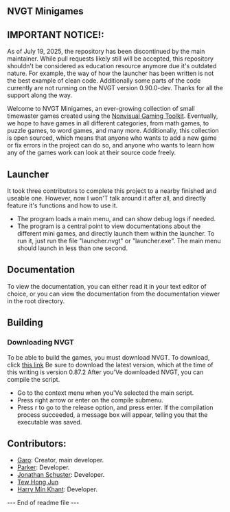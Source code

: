## NVGT Minigames
## IMPORTANT NOTICE!:
As of July 19, 2025, the repository has been discontinued by the main maintainer. While pull requests likely still will be accepted, this repository shouldn't be considered as education resource anymore due it's outdated nature. For example, the way of how the launcher has been written is not the best example of clean code. Additionally some parts of the code currently are not running on the NVGT version 0.90.0-dev. Thanks for all the support along the way.

Welcome to NVGT Minigames, an ever-growing collection of small timewaster games created using the [Nonvisual Gaming Toolkit](https://github.com/samtupy/nvgt). Eventually, we hope to have games in all different categories, from math games, to puzzle games, to word games, and many more.
Additionally, this collection is open sourced, which means that anyone who wants to add a new game or fix errors in the project can do so, and anyone who wants to learn how any of the games work can look at their source code freely.
## Launcher
It took three contributors to complete this project to a nearby finished and useable one. However, now I won'T talk around it after all, and directly feature it's functions and how to use it.
- The program loads a main menu, and can show debug logs if needed.
- The program is a central point to view documentations about the different mini games, and directly launch them within the launcher.
To run it, just run the file "launcher.nvgt" or "launcher.exe". The main menu should launch in less than one second.
## Documentation
To view the documentation, you can either read it in your text editor of choice, or you can view the documentation from the documentation viewer in the root directory.
## Building
### Downloading NVGT
To be able to build the games, you must download NVGT.
To download, click [this link](https://nvgt.gg/downloads/)
Be sure to download the latest version, which at the time of this writing is version 0.87.2
After you'Ve downloaded NVGT, you can compile the script.
- Go to the context menu when you'Ve selected the main script.
- Press right arrow or enter on the compile submenu.
- Press r to go to the release option, and press enter.
If the compilation process succeeded, a message box will appear, telling you that the executable was saved.
## Contributors:
- [Garo](https://github.com/garo-pro): Creator, main developer.
- [Parker](https://github.com/parker13435): Developer.
- [Jonathan Schuster](https://github.com/jonathans859): Developer.
- [Tew Hong Jun](https://github.com/hongjuntew)
- [Harry Min Khant](https://github.com/harrymkt): Developer.

--- End of readme file ---